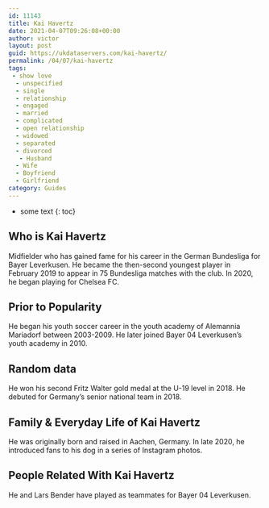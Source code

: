 ```yaml
---
id: 11143
title: Kai Havertz
date: 2021-04-07T09:26:08+00:00
author: victor
layout: post
guid: https://ukdataservers.com/kai-havertz/
permalink: /04/07/kai-havertz
tags:
 - show love
  - unspecified
  - single
  - relationship
  - engaged
  - married
  - complicated
  - open relationship
  - widowed
  - separated
  - divorced
   - Husband
  - Wife
  - Boyfriend
  - Girlfriend
category: Guides
---
```


* some text
{: toc}


## Who is Kai Havertz



Midfielder who has gained fame for his career in the German Bundesliga for Bayer Leverkusen. He became the then-second youngest player in February 2019 to appear in 75 Bundesliga matches with the club. In 2020, he began playing for Chelsea FC.

                
                
                
## Prior to Popularity



He began his youth soccer career in the youth academy of Alemannia Mariadorf between 2003-2009. He later joined Bayer 04 Leverkusen&#8217;s youth academy in 2010. 

                
                
                
## Random data



He won his second Fritz Walter gold medal at the U-19 level in 2018. He debuted for Germany&#8217;s senior national team in 2018.  

                
                
                
## Family & Everyday Life of Kai Havertz



He was originally born and raised in Aachen, Germany. In late 2020, he introduced fans to his dog in a series of Instagram photos. 

                
                
                
## People Related With Kai Havertz



He and Lars Bender have played as teammates for Bayer 04 Leverkusen.

                
              
            
          
          
          